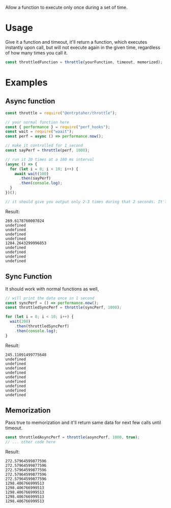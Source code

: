 Allow a function to execute only once during a set of time.

# Usage
Give it a function and timeout, it'll return a function, which executes instantly upon call, but will not execute again in the given time, regardless of how many times you call it. 

```js
const throttledFunction = throttle(yourFunction, timeout, memorized);
```

# Examples

## Async function
```js
const throttle = require("@entrptaher/throttle");

// your normal function here
const { performance } = require("perf_hooks");
const wait = require("waait");
const perf = async () => performance.now();

// make it controlled for 1 second
const sayPerf = throttle(perf, 1000);

// run it 20 times at a 100 ms interval
(async () => {
  for (let i = 0; i < 10; i++) {
    await wait(100)
      .then(sayPerf)
      .then(console.log);
  }
})();

// it should give you output only 2-3 times during that 2 seconds. It'll give output and rest of the result will be undefined.
```

Result:
```
269.6178760007024
undefined
undefined
undefined
undefined
1284.2643299996853
undefined
undefined
undefined
undefined
```

## Sync Function
It should work with normal functions as well,
```js
// will print the data once in 1 second
const syncPerf = () => performance.now();
const throttledSyncPerf = throttle(syncPerf, 1000);

for (let i = 0; i < 10; i++) {
  wait(200)
    .then(throttledSyncPerf)
    .then(console.log);
}
```

Result:
```
245.11091499775648
undefined
undefined
undefined
undefined
undefined
undefined
undefined
undefined
undefined
```

## Memorization
Pass true to memorization and it'll return same data for next few calls until timeout.

```js
const throttledAsyncPerf = throttle(asyncPerf, 1000, true);
// ... other code here
```

Result:
```
272.57964599877596
272.57964599877596
272.57964599877596
272.57964599877596
272.57964599877596
1298.406766999513
1298.406766999513
1298.406766999513
1298.406766999513
1298.406766999513
```